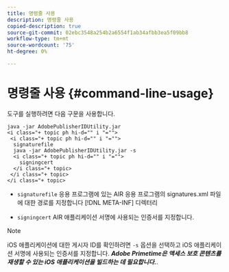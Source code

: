 ```yaml
---
title: 명령줄 사용
description: 명령줄 사용
copied-description: true
source-git-commit: 02ebc3548a254b2a6554f1ab34afbb3ea5f09bb8
workflow-type: tm+mt
source-wordcount: '75'
ht-degree: 0%

---
```


# 명령줄 사용 {#command-line-usage}

도구를 실행하려면 다음 구문을 사용합니다.

```
java -jar AdobePublisherIDUtility.jar 
<i class="+ topic ph hi-d="" i "="">
 <i class="+ topic ph hi-d="" i "="">
  signaturefile 
  java -jar AdobePublisherIDUtility.jar -s 
  <i class="+ topic ph hi-d="" i "="">
    signingcert
  </i class="+ topic>
 </i class="+ topic>
</i class="+ topic>
```

* `signaturefile` 응용 프로그램에 있는 AIR 응용 프로그램의 signatures.xml 파일에 대한 경로를 지정합니다 [!DNL META-INF] 디렉터리

* `signingcert` AIR 애플리케이션 서명에 사용되는 인증서를 지정합니다.

>[!NOTE]
>
>iOS 애플리케이션에 대한 게시자 ID를 확인하려면 `-s` 옵션을 선택하고 iOS 애플리케이션 서명에 사용되는 인증서를 지정합니다. ***Adobe Primetime은 액세스 보호 콘텐츠를 재생할 수 있는 iOS 애플리케이션을 빌드하는 데 필요합니다.***.
